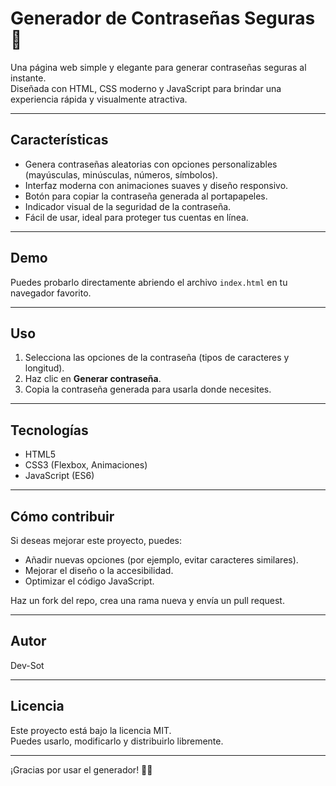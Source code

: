 # Generador de Contraseñas Seguras 🔐

Una página web simple y elegante para generar contraseñas seguras al instante.  
Diseñada con HTML, CSS moderno y JavaScript para brindar una experiencia rápida y visualmente atractiva.

---

## Características

- Genera contraseñas aleatorias con opciones personalizables (mayúsculas, minúsculas, números, símbolos).
- Interfaz moderna con animaciones suaves y diseño responsivo.
- Botón para copiar la contraseña generada al portapapeles.
- Indicador visual de la seguridad de la contraseña.
- Fácil de usar, ideal para proteger tus cuentas en línea.

---

## Demo

Puedes probarlo directamente abriendo el archivo `index.html` en tu navegador favorito.

---

## Uso

1. Selecciona las opciones de la contraseña (tipos de caracteres y longitud).  
2. Haz clic en **Generar contraseña**.  
3. Copia la contraseña generada para usarla donde necesites.

---

## Tecnologías

- HTML5  
- CSS3 (Flexbox, Animaciones)  
- JavaScript (ES6)

---

## Cómo contribuir

Si deseas mejorar este proyecto, puedes:  
- Añadir nuevas opciones (por ejemplo, evitar caracteres similares).  
- Mejorar el diseño o la accesibilidad.  
- Optimizar el código JavaScript.  

Haz un fork del repo, crea una rama nueva y envía un pull request.

---

## Autor

Dev-Sot

---

## Licencia

Este proyecto está bajo la licencia MIT.  
Puedes usarlo, modificarlo y distribuirlo libremente.

---

¡Gracias por usar el generador! 🔐🚀
